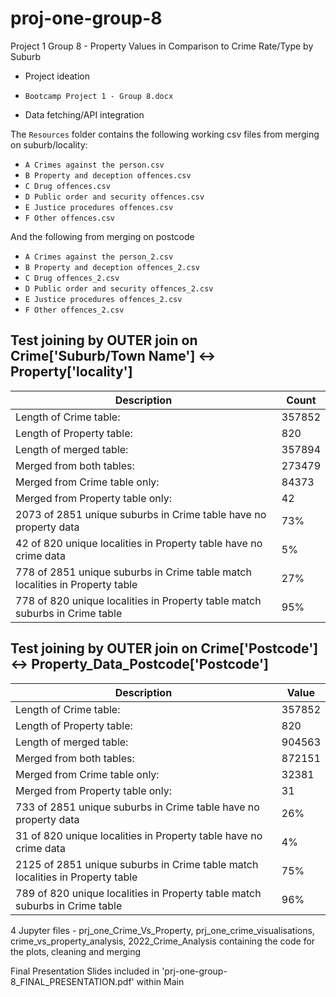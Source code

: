 # proj-one-group-8

Project 1 Group 8 - Property Values in Comparison to Crime Rate/Type by Suburb

* Project ideation

* `Bootcamp Project 1 - Group 8.docx`

* Data fetching/API integration

The `Resources` folder contains the following working csv files from merging on suburb/locality:
* `A Crimes against the person.csv`
* `B Property and deception offences.csv`
* `C Drug offences.csv`
* `D Public order and security offences.csv`
* `E Justice procedures offences.csv`
* `F Other offences.csv`

And the following from merging on postcode
* `A Crimes against the person_2.csv`
* `B Property and deception offences_2.csv`
* `C Drug offences_2.csv`
* `D Public order and security offences_2.csv`
* `E Justice procedures offences_2.csv`
* `F Other offences_2.csv`

## Test joining by OUTER join on Crime['Suburb/Town Name'] <-> Property['locality']
| Description | Count |
| ----------- | ----------- |
| Length of Crime table: | 357852 |
| Length of Property table: | 820 |
| Length of merged table: | 357894 |
| Merged from both tables: | 273479 |
| Merged from Crime table only: | 84373 |
| Merged from Property table only: | 42 |
| 2073 of 2851 unique suburbs in Crime table have no property data | 73% |
| 42 of 820 unique localities in Property table have no crime data | 5% |
| 778 of 2851 unique suburbs in Crime table match localities in Property table | 27% |
| 778 of 820 unique localities in Property table match suburbs in Crime table | 95% |

## Test joining by OUTER join on Crime['Postcode'] <-> Property_Data_Postcode['Postcode']
| Description | Value |
| ----------- | ----------- |
| Length of Crime table: | 357852 |
| Length of Property table: | 820 |
| Length of merged table: | 904563 |
| Merged from both tables: | 872151 |
| Merged from Crime table only: | 32381 |
| Merged from Property table only: | 31 |
| 733 of 2851 unique suburbs in Crime table have no property data | 26% |
| 31 of 820 unique localities in Property table have no crime data | 4% |
| 2125 of 2851 unique suburbs in Crime table match localities in Property table | 75% |
| 789 of 820 unique localities in Property table match suburbs in Crime table | 96% |

4 Jupyter files - prj_one_Crime_Vs_Property, prj_one_crime_visualisations, crime_vs_property_analysis, 2022_Crime_Analysis containing the code for the plots, cleaning and merging

Final Presentation Slides included in 'prj-one-group-8_FINAL_PRESENTATION.pdf' within Main
